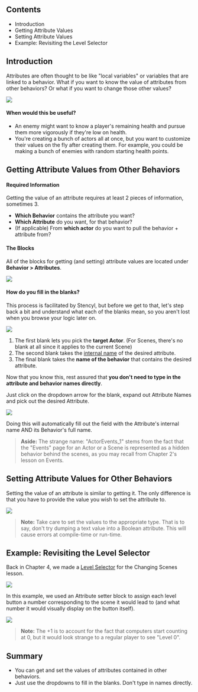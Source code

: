 ## Contents

* Introduction
* Getting Attribute Values
* Setting Attribute Values
* Example: Revisiting the Level Selector
 

## Introduction

Attributes are often thought to be like "local variables" or variables that are linked to a behavior. What if you want to know the value of attributes from other behaviors? Or what if you want to change those other values?

![](http://static.stencyl.com/pedia2/ch7/getset/image07.png)
 
#### When would this be useful?

* An enemy might want to know a player's remaining health and pursue them more vigorously if they're low on health.
* You're creating a bunch of actors all at once, but you want to customize their values on the fly after creating them. For example, you could be making a bunch of enemies with random starting health points.
 

## Getting Attribute Values from Other Behaviors

#### Required Information

Getting the value of an attribute requires at least 2 pieces of information, sometimes 3.

* **Which Behavior** contains the attribute you want?
* **Which Attribute** do you want, for that behavior?
* (If applicable) From **which actor** do you want to pull the behavior + attribute from?


#### The Blocks
All of the blocks for getting (and setting) attribute values are located under **Behavior > Attributes**.

![](http://static.stencyl.com/pedia2/ch7/getset/image00.png)


#### How do you fill in the blanks?

This process is facilitated by Stencyl, but before we get to that, let's step back a bit and understand what each of the blanks mean, so you aren't lost when you browse your logic later on.

![](http://static.stencyl.com/pedia2/ch7/getset/image03.png)

1. The first blank lets you pick the **target Actor**. (For Scenes, there's no blank at all since it applies to the current Scene)
2. The second blank takes the [internal name](http://static.stencyl.com/pedia2/ch7/getset/image00.png) of the desired attribute.
3. The final blank takes the **name of the behavior** that contains the desired attribute.
 
Now that you know this, rest assured that **you don't need to type in the attribute and behavior names directly**.

Just click on the dropdown arrow for the blank, expand out Attribute Names and pick out the desired Attribute.

![](http://static.stencyl.com/pedia2/ch7/getset/image01.png)

Doing this will automatically fill out the field with the Attribute's internal name AND its Behavior's full name.

> **Aside:** The strange name: "ActorEvents_1" stems from the fact that the "Events" page for an Actor or a Scene is represented as a hidden behavior behind the scenes, as you may recall from Chapter 2's lesson on Events.
 

## Setting Attribute Values for Other Behaviors

Setting the value of an attribute is similar to getting it. The only difference is that you have to provide the value you wish to set the attribute to.

![](http://static.stencyl.com/pedia2/ch7/getset/image05.png)

> **Note:** Take care to set the values to the appropriate type. That is to say, don't try dumping a text value into a Boolean attribute. This will cause errors at compile-time or run-time.
 

## Example: Revisiting the Level Selector

Back in Chapter 4, we made a [Level Selector](http://www.stencyl.com/help/viewArticle/118/) for the Changing Scenes lesson.

<a href="http://static.stencyl.com/pedia2/ch4/changing/LevelSelect.swf">![](http://static.stencyl.com/pedia2/ch4/changing/image12.png)</a>

In this example, we used an Attribute setter block to assign each level button a number corresponding to the scene it would lead to (and what number it would visually display on the button itself).

![](http://static.stencyl.com/pedia2/ch7/getset/image06.png)

> **Note:** The +1 is to account for the fact that computers start counting at 0, but it would look strange to a regular player to see "Level 0".
 

## Summary

* You can get and set the values of attributes contained in other behaviors.
* Just use the dropdowns to fill in the blanks. Don't type in names directly.
